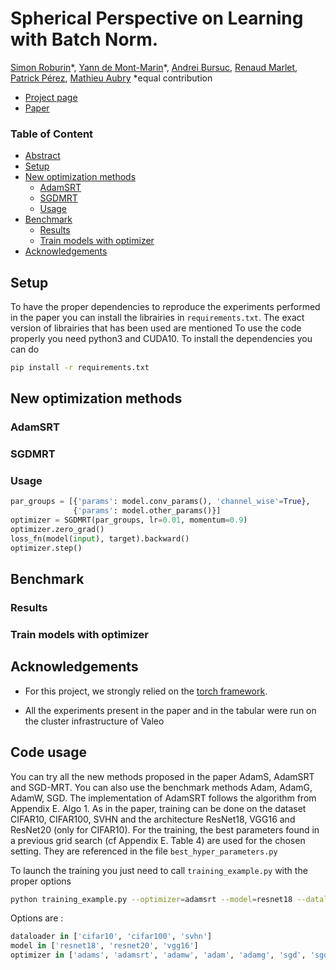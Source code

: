 # Spherical Perspective on Learning with Batch Norm.
[Simon Roburin](XXXX)\*, [Yann de Mont-Marin](XXXX)\*, [Andrei Bursuc](XXXX), [Renaud Marlet](XXXX), [Patrick Pérez](XXXX), [Mathieu Aubry](XXXX)
\*equal contribution

- [Project page](XXXXX)
- [Paper](XXXXX)


### Table of Content
- [Abstract](#abstract)
- [Setup](#setup)
- [New optimization methods](#new-optimization-methods)
  - [AdamSRT](#adamsrt)
  - [SGDMRT](#sgdmrt)
  - [Usage](#usage)
- [Benchmark](#benchmark)
  - [Results](#results)
  - [Train models with optimizer](#train-models-with-optimizer)
- [Acknowledgements](#acknowledgements)

## Setup
To have the proper dependencies to reproduce the experiments performed in the paper you can install the librairies in `requirements.txt`.
The exact version of librairies that has been used are mentioned
To use the code properly you need python3 and CUDA10.
To install the dependencies you can do
```bash
pip install -r requirements.txt
```
## New optimization methods

### AdamSRT
### SGDMRT
### Usage
```python
par_groups = [{'params': model.conv_params(), 'channel_wise'=True},
              {'params': model.other_params()}]
optimizer = SGDMRT(par_groups, lr=0.01, momentum=0.9)
optimizer.zero_grad()
loss_fn(model(input), target).backward()
optimizer.step()
```

## Benchmark
### Results


### Train models with optimizer


## Acknowledgements
- For this project, we strongly relied on the [torch framework](https://github.com/pytorch/pytorch).

- All the experiments present in the paper and in the tabular were run on the cluster infrastructure of Valeo

## Code usage
You can try all the new methods proposed in the paper AdamS, AdamSRT and SGD-MRT. You can also use the benchmark methods Adam, AdamG, AdamW, SGD.
The implementation of AdamSRT follows the algorithm from Appendix E. Algo 1.
As in the paper, training can be done on the dataset CIFAR10, CIFAR100, SVHN and the architecture ResNet18, VGG16 and ResNet20 (only for CIFAR10).
For the training, the best parameters found in a previous grid search (cf Appendix E. Table 4) are used for the chosen setting. They are referenced in the file `best_hyper_parameters.py`

To launch the training you just need to call `training_example.py` with the proper options
```bash
python training_example.py --optimizer=adamsrt --model=resnet18 --dataloader=cifar100
```
Options are :
```python
dataloader in ['cifar10', 'cifar100', 'svhn']
model in ['resnet18', 'resnet20', 'vgg16']
optimizer in ['adams', 'adamsrt', 'adamw', 'adam', 'adamg', 'sgd', 'sgdmrt']
```
